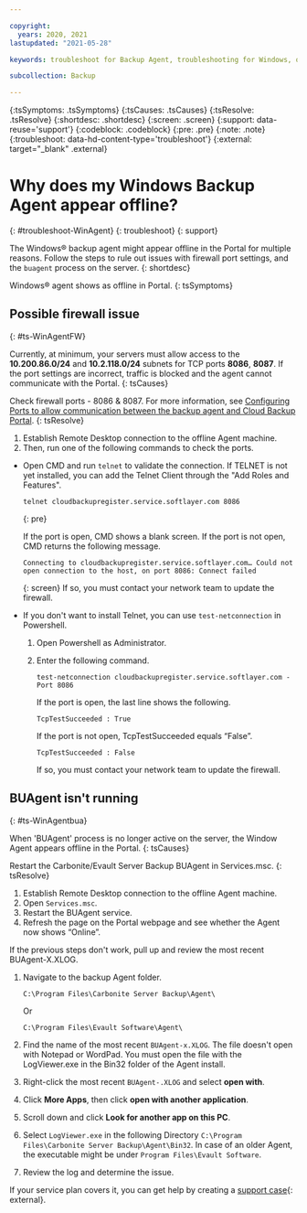 ```yaml
---

copyright:
  years: 2020, 2021
lastupdated: "2021-05-28"

keywords: troubleshoot for Backup Agent, troubleshooting for Windows, question about Windows backup agent, troubleshooting backup, backup agent offline

subcollection: Backup

---
```


{:tsSymptoms: .tsSymptoms}
{:tsCauses: .tsCauses}
{:tsResolve: .tsResolve}
{:shortdesc: .shortdesc}
{:screen: .screen}
{:support: data-reuse='support'}
{:codeblock: .codeblock}
{:pre: .pre}
{:note: .note}
{:troubleshoot: data-hd-content-type='troubleshoot'}
{:external: target="_blank" .external}


# Why does my Windows Backup Agent appear offline?
{: #troubleshoot-WinAgent}
{: troubleshoot}
{: support}

The Windows&reg; backup agent might appear offline in the Portal for multiple reasons. Follow the steps to rule out issues with firewall port settings, and the `buagent` process on the server.
{: shortdesc}

Windows&reg; agent shows as offline in Portal.
{: tsSymptoms}

## Possible firewall issue
{: #ts-WinAgentFW}

Currently, at minimum, your servers must allow access to the **10.200.86.0/24** and **10.2.118.0/24** subnets for TCP ports **8086**, **8087**. If the port settings are incorrect, traffic is blocked and the agent cannot communicate with the Portal.
{: tsCauses}

Check firewall ports - 8086 & 8087. For more information, see [Configuring Ports to allow communication between the backup agent and Cloud Backup Portal](/docs/Backup?topic=Backup-portinfo).
{: tsResolve}

1. Establish Remote Desktop connection to the offline Agent machine.
2. Then, run one of the following commands to check the ports.

  * Open CMD and run `telnet` to validate the connection. If TELNET is not yet installed, you can add the Telnet Client through the "Add Roles and Features".
    ```
    telnet cloudbackupregister.service.softlayer.com 8086
    ```
    {: pre}

    If the port is open, CMD shows a blank screen. If the port is not open, CMD returns the following message.
    ```
    Connecting to cloudbackupregister.service.softlayer.com… Could not open connection to the host, on port 8086: Connect failed
    ```
    {: screen}
    If so, you must contact your network team to update the firewall.

  * If you don't want to install Telnet, you can use `test-netconnection` in Powershell.
    1. Open Powershell as Administrator.
    2. Enter the following command.
       ```
       test-netconnection cloudbackupregister.service.softlayer.com -Port 8086
       ```
       If the port is open, the last line shows the following.
       ```
       TcpTestSucceeded : True
       ```

       If the port is not open, TcpTestSucceeded equals “False”.
       ```
       TcpTestSucceeded : False
       ```
       If so, you must contact your network team to update the firewall.

## BUAgent isn't running
{: #ts-WinAgentbua}

When 'BUAgent' process is no longer active on the server, the Window Agent appears offline in the Portal.
{: tsCauses}

Restart the Carbonite/Evault Server Backup BUAgent in Services.msc.
{: tsResolve}

1. Establish Remote Desktop connection to the offline Agent machine.
1. Open `Services.msc`.
2. Restart the BUAgent service.
3. Refresh the page on the Portal webpage and see whether the Agent now shows “Online”.


If the previous steps don't work, pull up and review the most recent BUAgent-X.XLOG.

1. Navigate to the backup Agent folder.
   ```
   C:\Program Files\Carbonite Server Backup\Agent\
   ```

   Or
   ```
   C:\Program Files\Evault Software\Agent\
   ```

2. Find the name of the most recent `BUAgent-x.XLOG`. The file doesn't open with Notepad or WordPad. You must open the file with the LogViewer.exe in the Bin32 folder of the Agent install.
3. Right-click the most recent `BUAgent-.XLOG` and select **open with**.
4. Click **More Apps**, then click **open with another application**.
5. Scroll down and click **Look for another app on this PC**.
6. Select `LogViewer.exe` in the following Directory `C:\Program Files\Carbonite Server Backup\Agent\Bin32`. In case of an older Agent, the executable might be under `Program Files\Evault Software`.
7. Review the log and determine the issue.

If your service plan covers it, you can get help by creating a [support case](https://cloud.ibm.com/unifiedsupport/supportcenter){: external}.
